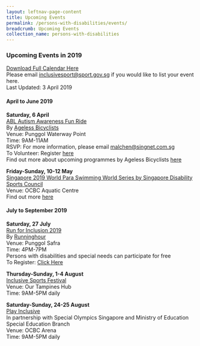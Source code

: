 ```yaml
---
layout: leftnav-page-content
title: Upcoming Events
permalink: /persons-with-disabilities/events/
breadcrumb: Upcoming Events
collection_name: persons-with-disabilities
---
```


### Upcoming Events in 2019
[Download Full Calendar Here](/images/File-DSMPCalendar2019.pdf)
<BR>Please email inclusivesport@sport.gov.sg if you would like to list your event here. 
<BR>Last Updated: 3 April 2019

#### April to June 2019

**Saturday, 6 April**
<BR><U>ABL Autism Awareness Fun Ride</u>
<BR>By [Ageless Bicyclists](https://www.facebook.com/AgelessBicyclists/)
<BR>Venue: Punggol Waterway Point
<BR>Time: 9AM-11AM
<BR>RSVP: For more information, please email malchen@singnet.com.sg 
<BR>To Volunteer: Register [here](https://docs.google.com/forms/d/e/1FAIpQLSdUMQkSkMiU3Ds7Jik7JvHp3e02gh0kJhUUH5oJgsFLJBgwdQ/viewform)
<BR>Find out more about upcoming programmes by Ageless Bicyclists [here](https://sportcares.sportsingapore.gov.sg/persons-with-disabilities/upcoming-programmes/)

**Friday-Sunday, 10-12 May**
<BR><U>Singapore 2019 World Para Swimming World Series by Singapore Disability Sports Council</u>
<BR>Venue: OCBC Aquatic Centre
<BR>Find out more [here](https://sdsc.org.sg/singapore-2019-world-para-swimming-world-series/)

#### July to September 2019

**Saturday, 27 July**
<BR><U>Run for Inclusion 2019</u>
<BR>By [Runninghour](https://runninghour.com/)
<BR>Venue: Punggol Safra
<BR>Time: 4PM-7PM
<BR>Persons with disabilities and special needs can participate for free
<BR>To Register: [Click Here](https://runninghour.com/registration)

**Thursday-Sunday, 1-4 August**
<BR><U>Inclusive Sports Festival</u>
<BR>Venue: Our Tampines Hub
<BR>Time: 9AM-5PM daily

**Saturday-Sunday, 24-25 August**
<BR><U>Play Inclusive</u>
<BR>In partnership with Special Olympics Singapore and Ministry of Education Special Education Branch
<BR>Venue: OCBC Arena
<BR>Time: 9AM-5PM daily

